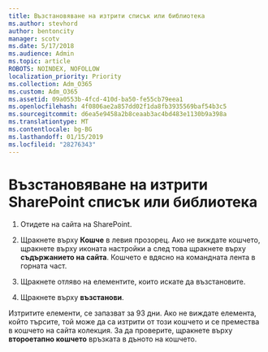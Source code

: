 ```yaml
---
title: Възстановяване на изтрити списък или библиотека
ms.author: stevhord
author: bentoncity
manager: scotv
ms.date: 5/17/2018
ms.audience: Admin
ms.topic: article
ROBOTS: NOINDEX, NOFOLLOW
localization_priority: Priority
ms.collection: Adm_O365
ms.custom: Adm_O365
ms.assetid: 09a0553b-4fcd-410d-ba50-fe55cb79eea1
ms.openlocfilehash: 4f0806ae2a857dd02f1da8fb3935569baf54b3c5
ms.sourcegitcommit: d6ea5e9458a2b8ceaab3ac4bd483e1130b9a398a
ms.translationtype: MT
ms.contentlocale: bg-BG
ms.lasthandoff: 01/15/2019
ms.locfileid: "28276343"
---
```

# <a name="restore-a-deleted-sharepoint-list-or-library"></a>Възстановяване на изтрити SharePoint списък или библиотека

1. Отидете на сайта на SharePoint.
    
2. Щракнете върху **Кошче** в левия прозорец. Ако не виждате кошчето, щракнете върху иконата настройки а след това щракнете върху **съдържанието на сайта**. Кошчето е вдясно на командната лента в горната част.
    
3. Щракнете отляво на елементите, които искате да възстановите.
    
4. Щракнете върху **възстанови**.
    
Изтритите елементи, се запазват за 93 дни. Ако не виждате елемента, който търсите, той може да са изтрити от този кошчето и се премества в кошчето на сайта колекция. За да проверите, щракнете върху **второетапно кошчето** връзката в дъното на кошчето. 
  

